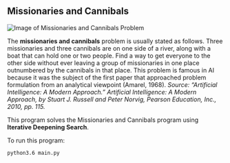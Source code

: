 ## Missionaries and Cannibals

![Image of Missionaries and Cannibals Problem](http://www.vynguyen.net/wp-content/uploads/2016/01/Almost-Solved.png)

The **missionaries and cannibals** problem is usually stated as follows. Three missionaries
and three cannibals are on one side of a river, along with a boat that can hold one or
two people. Find a way to get everyone to the other side without ever leaving a group of missionaries
in one place outnumbered by the cannibals in that place. This problem is famous in
AI because it was the subject of the first paper that approached problem formulation from an
analytical viewpoint (Amarel, 1968).
_Source: “Artificial Intelligence: A Modern Approach.” Artificial Intelligence: A Modern Approach, by Stuart J. Russell and Peter Norvig, Pearson Education, Inc., 2010, pp. 115._

This program solves the Missionaries and Cannibals program using **Iterative Deepening Search**.

To run this program:

```
python3.6 main.py
```
